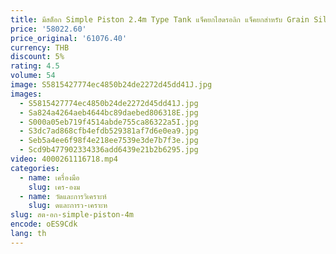 ```yaml
---
title: มีสต็อก Simple Piston 2.4m Type Tank แจ็คยกไฮดรอลิก แจ็คยกสําหรับ Grain Silo
price: '58022.60'
price_original: '61076.40'
currency: THB
discount: 5%
rating: 4.5
volume: 54
image: S5815427774ec4850b24de2272d45dd41J.jpg
images:
  - S5815427774ec4850b24de2272d45dd41J.jpg
  - Sa824a4264aeb4644bc89daebed806318E.jpg
  - S000a05eb719f4514abde755ca86322a5I.jpg
  - S3dc7ad868cfb4efdb529381af7d6e0ea9.jpg
  - Seb5a4ee6f98f4e218ee7539e3de7b7f3e.jpg
  - Scd9b477902334336add6439e21b2b6295.jpg
video: 4000261116718.mp4
categories:
  - name: เครื่องมือ
    slug: เคร-องม
  - name: วัดและการวิเคราะห์
    slug: ดและการว-เคราะห
slug: สต-อก-simple-piston-4m
encode: oES9Cdk
lang: th
---
```

  
